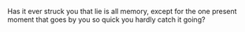 Has it ever struck you that lie is all memory, except for the one present moment that goes by you so quick you hardly catch it going? 

